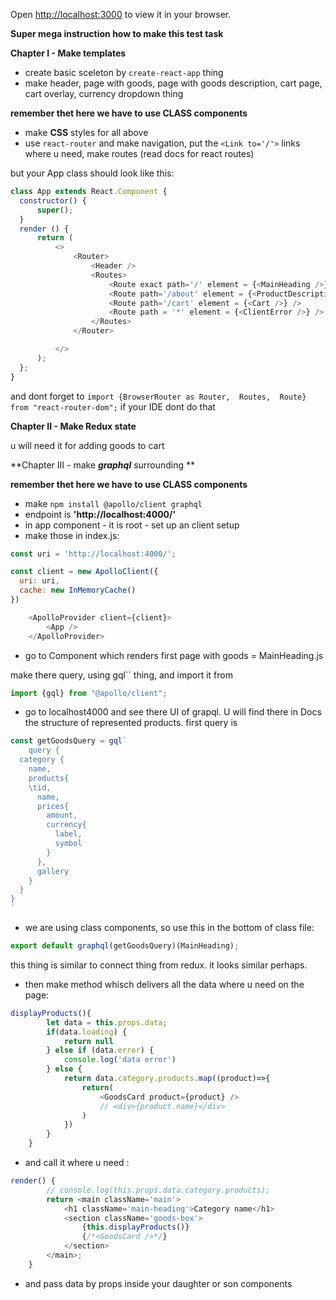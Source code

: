 Open [http://localhost:3000](http://localhost:3000) to view it in your browser.

**Super mega instruction how to make this test task**

**Chapter I - Make templates**
- create basic sceleton by ``create-react-app`` thing
- make header, page with goods, page with goods description, cart page, 
  cart overlay, currency dropdown thing
  
__remember thet here we have to use **CLASS** components__
- make __CSS__ styles for all above
- use ``react-router`` and make navigation, put the ``<Link to='/'>`` links where u need, 
  make routes (read docs for react routes)
  
but your App class should look like this: 
```javascript
class App extends React.Component {
  constructor() {
      super();
  }
  render () {
      return (
          <>
              <Router>
                  <Header />
                  <Routes>
                      <Route exact path='/' element = {<MainHeading />} />
                      <Route path='/about' element = {<ProductDescription />} />
                      <Route path='/cart' element = {<Cart />} />
                      <Route path = '*' element = {<ClientError />} />
                  </Routes>
              </Router>

          </>
      );
  };
}
```

and dont forget to ``import {BrowserRouter as Router,  Routes,  Route} from "react-router-dom";`` if your IDE dont do that

**Chapter II - Make Redux state**

u will need it for adding goods to cart









**Chapter III - make ***graphql*** surrounding **

__remember thet here we have to use **CLASS** components__

- make ``npm install @apollo/client graphql``
- endpoint is **'http://localhost:4000/'**
- in app component - it is root - set up an client setup
- make those in index.js: 
```javascript
const uri = 'http://localhost:4000/';

const client = new ApolloClient({
  uri: uri,
  cache: new InMemoryCache()
})
```
```javascript
    <ApolloProvider client={client}>
        <App />
    </ApolloProvider>
```
- go to Component which renders first page with goods = MainHeading.js

make there query, using gql`` thing, and import it from 

````javascript
import {gql} from "@apollo/client";
````
- go to localhost4000 and see there UI of grapql. U will find there in Docs
the structure of represented products. first query is 
```javascript
const getGoodsQuery = gql`
    query {
  category {
    name,
    products{
    \tid,
      name,
      prices{
        amount,
        currency{
          label,
          symbol
        }
      },
      gallery
    }
  }
}
`
```
- we are using class components, so use this in the bottom of class file:

```javascript
export default graphql(getGoodsQuery)(MainHeading);
```
this thing is similar to connect thing from redux. it looks similar perhaps.

- then make method whisch delivers all the data where u need on the page:
```javascript
displayProducts(){
        let data = this.props.data;
        if(data.loading) {
            return null
        } else if (data.error) {
            console.log('data error')
        } else {
            return data.category.products.map((product)=>{
                return(
                    <GoodsCard product={product} />
                    // <div>{product.name}</div>
                )
            })
        }
    }
```
- and call it where u need :
```javascript
render() {
        // console.log(this.props.data.category.products);
        return <main className='main'>
            <h1 className='main-heading'>Category name</h1>
            <section className='goods-box'>
                {this.displayProducts()}
                {/*<GoodsCard />*/}
            </section>
        </main>;
    }
```
- and pass data by props inside your daughter or son components
